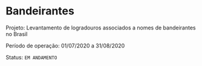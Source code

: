 # Bandeirantes

Projeto: Levantamento de logradouros associados a nomes de bandeirantes no Brasil

Período de operação: 01/07/2020 a 31/08/2020

Status: `EM ANDAMENTO`
